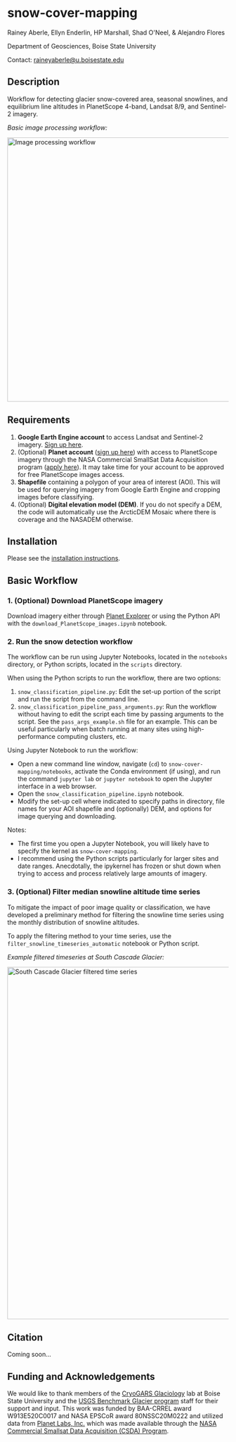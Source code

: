 # snow-cover-mapping

Rainey Aberle, Ellyn Enderlin, HP Marshall, Shad O'Neel, & Alejandro Flores

Department of Geosciences, Boise State University

Contact: raineyaberle@u.boisestate.edu

## Description
Workflow for detecting glacier snow-covered area, seasonal snowlines, and equilibrium line altitudes in PlanetScope 4-band, Landsat 8/9, and Sentinel-2 imagery.

_Basic image processing workflow:_

<img src="https://github.com/RaineyAbe/snow-cover-mapping/blob/main/figures/methods_workflow_no_filtering.png" alt="Image processing workflow" width="600"/>

## Requirements

1. __Google Earth Engine account__ to access Landsat and Sentinel-2 imagery. [Sign up here](https://earthengine.google.com/new_signup/).
2. (Optional) __Planet account__ ([sign up here](https://www.planet.com/signup/)) with access to PlanetScope imagery through the NASA Commercial SmallSat Data Acquisition program ([apply here](https://www.planet.com/markets/nasa/)). It may take time for your account to be approved for free PlanetScope images access. 
3. __Shapefile__ containing a polygon of your area of interest (AOI). This will be used for querying imagery from Google Earth Engine and cropping images before classifying. 
4. (Optional) __Digital elevation model (DEM)__. If you do not specify a DEM, the code will automatically use the ArcticDEM Mosaic where there is coverage and the NASADEM otherwise. 

## Installation
Please see the [installation instructions](https://github.com/RaineyAbe/snow-cover-mapping/docs/installation_instructions.md). 

## Basic Workflow
### 1. (Optional) Download PlanetScope imagery
Download imagery either through [Planet Explorer](planet.com/explorer) or using the Python API with the `download_PlanetScope_images.ipynb` notebook.

### 2. Run the snow detection workflow
The workflow can be run using Jupyter Notebooks, located in the `notebooks` directory, or Python scripts, located in the `scripts` directory. 

When using the Python scripts to run the workflow, there are two options:
1. `snow_classification_pipeline.py`: Edit the set-up portion of the script and run the script from the command line. 
2. `snow_classification_pipeline_pass_arguments.py`: Run the workflow without having to edit the script each time by passing arguments to the script. See the `pass_args_example.sh` file for an example. This can be useful particularly when batch running at many sites using high-performance computing clusters, etc. 

Using Jupyter Notebook to run the workflow:
- Open a new command line window, navigate (`cd`) to `snow-cover-mapping/notebooks`, activate the Conda environment (if using), and run the command `jupyter lab` or `jupyter notebook` to open the Jupyter interface in a web browser. 
- Open the `snow_classification_pipeline.ipynb` notebook.
- Modify the set-up cell where indicated to specify paths in directory, file names for your AOI shapefile and (optionally) DEM, and options for image querying and downloading.  

Notes:
- The first time you open a Jupyter Notebook, you will likely have to specify the kernel as `snow-cover-mapping`.
- I recommend using the Python scripts particularly for larger sites and date ranges. Anecdotally, the ipykernel has frozen or shut down when trying to access and process relatively large amounts of imagery.

### 3. (Optional) Filter median snowline altitude time series 

To mitigate the impact of poor image quality or classification, we have developed a preliminary method for filtering the snowline time series using the monthly distribution of snowline altitudes. 

To apply the filtering method to your time series, use the `filter_snowline_timeseries_automatic` notebook or Python script. 

_Example filtered timeseries at South Cascade Glacier:_

<img src="https://github.com/RaineyAbe/snow-cover-mapping/blob/main/figures/filtered_snowline_timeseries_SouthCascade.png" alt="South Cascade Glacier filtered time series" width="800"/>

## Citation

Coming soon...

## Funding and Acknowledgements
We would like to thank members of the [CryoGARS Glaciology](https://github.com/CryoGARS-Glaciology) lab at Boise State University and the [USGS Benchmark Glacier program](https://www.usgs.gov/programs/climate-research-and-development-program/science/usgs-benchmark-glacier-project) staff for their support and input. This work was funded by BAA-CRREL award W913E520C0017 and NASA EPSCoR award 80NSSC20M0222 and utilized data from [Planet Labs, Inc.](https://www.planet.com/) which was made available through the [NASA Commercial Smallsat Data Acquisition (CSDA) Program](https://www.earthdata.nasa.gov/esds/csda). 